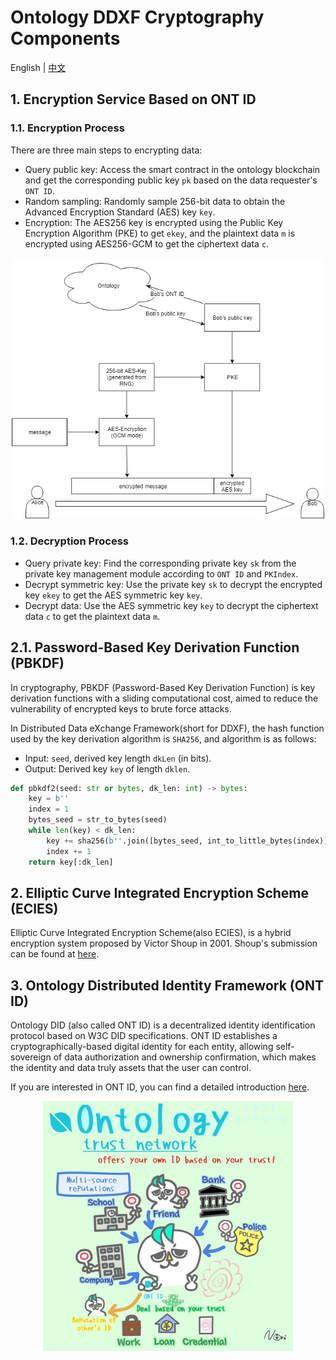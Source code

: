 # Ontology DDXF Cryptography Components

English | [中文](README_CN.md)

## 1. Encryption Service Based on ONT ID

### 1.1. Encryption Process

There are three main steps to encrypting data:

- Query public key: Access the smart contract in the ontology blockchain and get the corresponding public key `pk` based on the data requester's `ONT ID`.
- Random sampling: Randomly sample 256-bit data to obtain the Advanced Encryption Standard (AES) key `key`.
- Encryption: The AES256 key is encrypted using the Public Key Encryption Algorithm (PKE) to get `ekey`, and the plaintext data `m` is encrypted using AES256-GCM to get the ciphertext data `c`.

<div align=center><img width="500" src="img/endToEnd.png"/></div>

### 1.2. Decryption Process

- Query private key: Find the corresponding private key `sk` from the private key management module according to `ONT ID` and `PKIndex`.
- Decrypt symmetric key: Use the private key `sk` to decrypt the encrypted key `ekey` to get the AES symmetric key `key`.
- Decrypt data: Use the AES symmetric key `key` to decrypt the ciphertext data `c` to get the plaintext data `m`.

## 2.1. Password-Based Key Derivation Function (PBKDF)

In cryptography, PBKDF (Password-Based Key Derivation Function) is key derivation functions with a sliding computational cost, aimed to reduce the vulnerability of encrypted keys to brute force attacks.

In Distributed Data eXchange Framework(short for DDXF), the hash function used by the key derivation algorithm is `SHA256`, and algorithm is as follows:

- Input: `seed`, derived key length `dkLen` (in bits).
- Output: Derived key `key` of length `dklen`.

```python
def pbkdf2(seed: str or bytes, dk_len: int) -> bytes:
    key = b''
    index = 1
    bytes_seed = str_to_bytes(seed)
    while len(key) < dk_len:
        key += sha256(b''.join([bytes_seed, int_to_little_bytes(index)]))
        index += 1
    return key[:dk_len]
```

## 2. Elliptic Curve Integrated Encryption Scheme (ECIES)

Elliptic Curve Integrated Encryption Scheme(also ECIES), is a hybrid encryption system proposed by Victor Shoup in 2001. Shoup's submission can be found at [here](https://www.shoup.net/papers/iso-2_1.pdf).

## 3. Ontology Distributed Identity Framework (ONT ID)

Ontology DID (also called ONT ID) is a decentralized identity identification protocol based on W3C DID specifications. ONT ID establishes a cryptographically-based digital identity for each entity, allowing self-sovereign of data authorization and ownership confirmation, which makes the identity and data truly assets that the user can control.

If you are interested in ONT ID, you can find a detailed introduction [here](https://ontio.github.io/documentation/ontology_DID_en.html).

<div align=center><img height="400" src="img/ontid.jpg"/></div>
